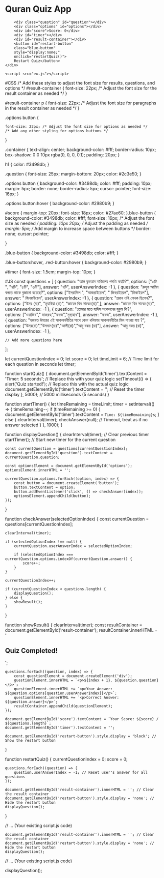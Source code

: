 <!DOCTYPE html>
<html lang="en">
<head>
    <meta charset="UTF-8">
    <meta name="viewport" content="width=device-width, initial-scale=1.0">
    <title>  Quiz App</title>
    <link rel="stylesheet" href="style.css">
</head>
<body>
    <div class="container">
        <h1> Quran Quiz App</h1>
    
        <div class="question" id="question"></div>
        <div class="options" id="options"></div>
        <div id="score">Score: 0</div>
        <div id="timer"></div>
        <div id="result-container"></div>
        <button id="restart-button" 
        class="blue-button" 
        style="display:none;" 
        onclick="restartQuiz()">
        Restart Quiz</button>
    </div>

    <script src="ex.js"></script>
</body>
</html>
#CSS
/* Add these styles to adjust the font size for results, questions, and options */
#result-container {
    font-size: 22px; /* Adjust the font size for the result container as needed */
}

#result-container p {
    font-size: 22px; /* Adjust the font size for paragraphs in the result container as needed */
}

.options button {
     
    font-size: 22px; /* Adjust the font size for options as needed */
    /* Add any other styling for options buttons */
}

.container {
    text-align: center;
    background-color: #fff;
    border-radius: 10px;
    box-shadow: 0 0 10px rgba(0, 0, 0, 0.1);
    padding: 20px;
}

h1 {
    color: #3498db;
}

.question {
    font-size: 25px;
    margin-bottom: 20px;
    color: #2c3e50;
}

.options button {
    background-color: #3498db;
    color: #fff;
    padding: 10px;
    margin: 5px;
    border: none;
    border-radius: 5px;
    cursor: pointer;
    font-size: 16px;
}

.options button:hover {
    background-color: #2980b9;
}

#score {
    margin-top: 20px;
    font-size: 18px;
    color: #27ae60;
}.blue-button {
    background-color: #3498db;
    color: #fff;
    font-size: 16px; /* Adjust the font size as needed */
    padding: 10px 20px; /* Adjust the padding as needed */
    margin: 5px; /* Add margin to increase space between buttons */
    border: none;
    cursor: pointer;

}

.blue-button {
    background-color: #3498db;
    color: #fff;
}


.blue-button:hover, .red-button:hover {
    background-color: #2980b9;
}

#timer {
    font-size: 1.5em;
    margin-top: 10px;
}

#JS
const questions = [
    {
        question: "আল কুরআন নাজিলের পদ্দতি কয়টি?",
        options: ["৩টি ", "৭টি", "৫টি", "৬টি"],
        answer: "৭টি",
        userAnswerIndex: -1
    },
    {
        question: "রুহুল আমিন বলতে কাকে বুজানো হয়েছে?",
        options: ["ইসরাফিল ", "আজরাইয়েল", " জিবরাইয়েল", "মিকাইয়ল"],
        answer: " জিবরাইয়েল",
        userAnswerIndex: -1
    },
    {
        question: "প্রধান ওহি লেখক ছিলেন?",
        options: ["উমর (রা)", "মুয়াবিয়া (রা)", "জায়েদ বিন সাবেত(রা)",],
        answer: "জায়েদ বিন সাবেত(রা)",
        userAnswerIndex: -1
    },
    {
        question: "তোমার মতে হাদিস সংকলনের হুকুম কি?",  
        options: ["ওয়াজিব"," মাকরুহ","ফরজ","মুস্থাহাব"],
        answer: "ফরজ",
        userAnswerIndex: -1
    },
    { 
        question: "হজরত উমরের এই সংকলননীতির সাথে কোন খলিফার সংকলননীতির মিল পাওয়া যায় ?",
        options: ["উমর(রা)","উসমান(রা)","আলী(রা)","আবু বকর (রা)"],
        answer: "আবু বকর (রা)",
        userAnswerIndex: -1
    },

    
    // Add more questions here
];



let currentQuestionIndex = 0;
let score = 0;
let timeLimit = 6; // Time limit for each question in seconds
let timer;

function startQuiz() {
    document.getElementById('timer').textContent = 'Timer: 5 seconds'; // Replace this with your quiz logic
    setTimeout(() => {
        alert('Quiz started!'); // Replace this with the actual quiz logic
        document.getElementById('timer').textContent = ''; // Reset the timer display
    }, 5000); // 5000 milliseconds (5 seconds)
}


function startTimer() {
    let timeRemaining = timeLimit;
    timer = setInterval(() => {
        timeRemaining--;
        if (timeRemaining >= 0) {
            document.getElementById('timer').textContent = `Time: ${timeRemaining}s`;
        } else {
            clearInterval(timer);
            checkAnswer(null); // Timeout, treat as if no answer selected
        }
    }, 1000);
}

function displayQuestion() {
    clearInterval(timer); // Clear previous timer
    startTimer(); // Start new timer for the current question

    const currentQuestion = questions[currentQuestionIndex];
    document.getElementById('question').textContent = currentQuestion.question;

    const optionsElement = document.getElementById('options');
    optionsElement.innerHTML = '';

    currentQuestion.options.forEach((option, index) => {
        const button = document.createElement('button');
        button.textContent = option;
        button.addEventListener('click', () => checkAnswer(index));
        optionsElement.appendChild(button);
    });
}

function checkAnswer(selectedOptionIndex) {
    const currentQuestion = questions[currentQuestionIndex];

    clearInterval(timer);

    if (selectedOptionIndex !== null) {
        currentQuestion.userAnswerIndex = selectedOptionIndex;

        if (selectedOptionIndex === currentQuestion.options.indexOf(currentQuestion.answer)) {
            score++;
        }
    }

    currentQuestionIndex++;

    if (currentQuestionIndex < questions.length) {
        displayQuestion();
    } else {
        showResult();
    }
}

function showResult() {
    clearInterval(timer);
    const resultContainer = document.getElementById('result-container');
    resultContainer.innerHTML = '<h2>Quiz Completed!</h2>';
    
    questions.forEach((question, index) => {
        const questionElement = document.createElement('div');
        questionElement.innerHTML = `<p>${index + 1}. ${question.question}</p>`;
        questionElement.innerHTML += `<p>Your Answer: ${question.options[question.userAnswerIndex]}</p>`;
        questionElement.innerHTML += `<p>Correct Answer: ${question.answer}</p>`;
        resultContainer.appendChild(questionElement);
    });

    document.getElementById('score').textContent = `Your Score: ${score} / ${questions.length}`;
    document.getElementById('timer').textContent = '';
    
    document.getElementById('restart-button').style.display = 'block'; // Show the restart button
}

function restartQuiz() {
    currentQuestionIndex = 0;
    score = 0;
    
    questions.forEach((question) => {
        question.userAnswerIndex = -1; // Reset user's answer for all questions
    });

    document.getElementById('result-container').innerHTML = ''; // Clear the result container
    document.getElementById('restart-button').style.display = 'none'; // Hide the restart button
    displayQuestion();
}

// ... (Your existing script.js code)



    document.getElementById('result-container').innerHTML = ''; // Clear the result container
    document.getElementById('restart-button').style.display = 'none'; // Hide the restart button
    displayQuestion();


// ... (Your existing script.js code)



displayQuestion();

